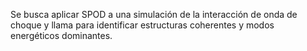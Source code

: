 Se busca aplicar SPOD a una simulación de la interacción de onda de choque y llama para identificar estructuras coherentes y modos energéticos dominantes.
